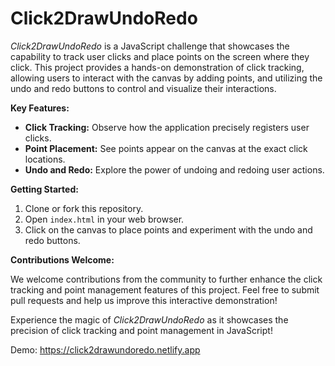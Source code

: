 # Click2DrawUndoRedo

*Click2DrawUndoRedo* is a JavaScript challenge that showcases the capability to track user clicks and place points on the screen where they click. This project provides a hands-on demonstration of click tracking, allowing users to interact with the canvas by adding points, and utilizing the undo and redo buttons to control and visualize their interactions.

**Key Features:**

- **Click Tracking:** Observe how the application precisely registers user clicks.
- **Point Placement:** See points appear on the canvas at the exact click locations.
- **Undo and Redo:** Explore the power of undoing and redoing user actions.

**Getting Started:**

1. Clone or fork this repository.
2. Open `index.html` in your web browser.
3. Click on the canvas to place points and experiment with the undo and redo buttons.

**Contributions Welcome:**

We welcome contributions from the community to further enhance the click tracking and point management features of this project. Feel free to submit pull requests and help us improve this interactive demonstration!

Experience the magic of *Click2DrawUndoRedo* as it showcases the precision of click tracking and point management in JavaScript!

Demo: <https://click2drawundoredo.netlify.app>
